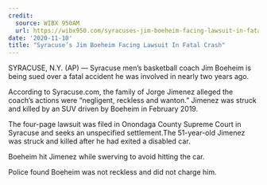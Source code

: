 ```yaml
---
credit:
  source: WIBX 950AM
  url: https://wibx950.com/syracuses-jim-boeheim-facing-lawsuit-in-fatal-crash/
date: '2020-11-10'
title: "Syracuse’s Jim Boeheim Facing Lawsuit In Fatal Crash"
---
```

SYRACUSE, N.Y. (AP) — Syracuse men’s basketball coach Jim Boeheim is being sued over a fatal accident he was involved in nearly two years ago.

According to Syracuse.com, the family of Jorge Jimenez alleged the coach’s actions were “negligent, reckless and wanton.” Jimenez was struck and killed by an SUV driven by Boeheim in February 2019.

The four-page lawsuit was filed in Onondaga County Supreme Court in Syracuse and seeks an unspecified settlement.The 51-year-old Jimenez was struck and killed after he had exited a disabled car.

Boeheim hit Jimenez while swerving to avoid hitting the car.

Police found Boeheim was not reckless and did not charge him.

